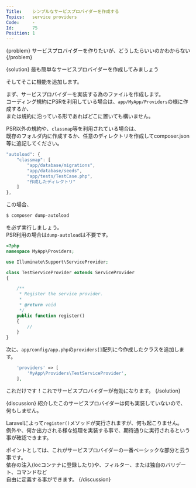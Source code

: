```yaml
---
Title:    シンプルなサービスプロバイダーを作成する
Topics:   service providers
Code:     -
Id:       75
Position: 1
---
```


{problem}
サービスプロバイダーを作りたいが、どうしたらいいのかわからない
{/problem}

{solution}
最も簡単なサービスプロバイダーを作成してみましょう  

そしてそこに機能を追加します。

まず、サービスプロバイダーを実装する為のファイルを作成します。  
コーディング規約にPSRを利用している場合は、`app/MyApp/Providers`の様に作成するか、  
または規約に沿っている形であればどこに置いても構いません。  

PSR以外の規約や、`classmap`等を利用されている場合は、  
既存のフォルダ内に作成するか、任意のディレクトリを作成してcomposer.json等に追記してください。
```js
"autoload": {
    "classmap": [
        "app/database/migrations",
        "app/database/seeds",
        "app/tests/TestCase.php",
        "作成したディレクトリ"
	]
},
```
この場合、
```bash
$ composer dump-autoload
```
を必ず実行しましょう。  
PSR利用の場合は`dump-autoload`は不要です。

```php
<?php
namespace MyApp\Providers;

use Illuminate\Support\ServiceProvider;

class TestServiceProvider extends ServiceProvider
{

    /**
     * Register the service provider.
     *
     * @return void
     */
    public function register()
    {
        //
    }
}

```
次に、`app/config/app.php`の`providers[]`配列に今作成したクラスを追加します。

```php
    'providers' => [
        'MyApp\Providers\TestServiceProvider',
    ],
```
これだけです！これでサービスプロバイダーが有効になります。
{/solution}

{discussion}
紹介したこのサービスプロバイダーは何も実装していないので、何もしません。  

Laravelによって`register()`メソッドが実行されますが、何も起こりません。　
例外や、何か出力される様な処理を実装する事で、期待通りに実行されるという事が確認できます。　

ポイントとしては、これがサービスプロバイダーの一番ベーシックな部分と云う事です。  
依存の注入(Iocコンテナに登録したり)や、フィルター、または独自のバリデート、コマンドなど  
自由に定義する事ができます。
{/discussion}
